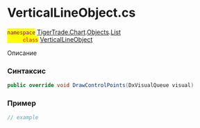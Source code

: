 
# VerticalLineObject.cs
<mark style="color:purple;">`namespace`</mark> [TigerTrade.Chart](../../../../../TigerTrade.Chart.md).[Objects](../../../../../TigerTrade.Chart/Objects.md).[List](../../../../../TigerTrade.Chart/Objects/List.md)  
<mark style="color:red;">&nbsp;&nbsp;&nbsp;&nbsp;&nbsp;&nbsp;&nbsp;&nbsp;&nbsp;`class`</mark> [VerticalLineObject](../../VerticalLineObject.cs.md)

Описание

### Синтаксис
```csharp
public override void DrawControlPoints(DxVisualQueue visual)
```


### Пример  
```csharp
// example
```
                    
                    